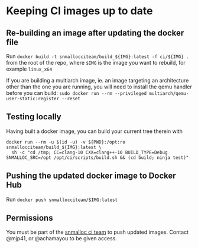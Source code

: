 # Keeping CI images up to date

## Re-building an image after updating the docker file

Run `docker build -t snmallocciteam/build_${IMG}:latest -f ci/${IMG} .` from the root of the repo,
where `$IMG` is the image you want to rebuild, for example `linux_x64`

If you are building a multiarch image, ie. an image targeting an architecture other than
the one you are running, you will need to install the qemu handler before you can build:
`sudo docker run --rm --privileged multiarch/qemu-user-static:register --reset`

## Testing locally

Having built a docker image, you can build your current tree therein with

    docker run --rm -u $(id -u) -v ${PWD}:/opt:ro snmallocciteam/build_${IMG}:latest \
      sh -c "cd /tmp; CC=clang-10 CXX=clang++-10 BUILD_TYPE=Debug SNMALLOC_SRC=/opt /opt/ci/scripts/build.sh && (cd build; ninja test)"

## Pushing the updated docker image to Docker Hub

Run `docker push snmallocciteam/$IMG:latest`

## Permissions

You must be part of the [snmalloc ci team](https://hub.docker.com/orgs/snmallocciteam) to
push updated images. Contact @mjp41, or @achamayou to be given access.
